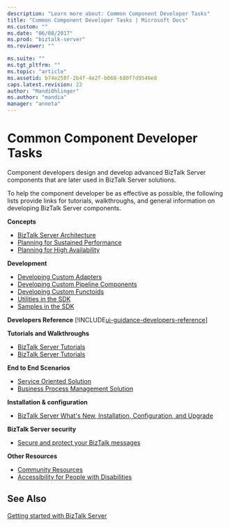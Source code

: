 ```yaml
---
description: "Learn more about: Common Component Developer Tasks"
title: "Common Component Developer Tasks | Microsoft Docs"
ms.custom: ""
ms.date: "06/08/2017"
ms.prod: "biztalk-server"
ms.reviewer: ""

ms.suite: ""
ms.tgt_pltfrm: ""
ms.topic: "article"
ms.assetid: b74e258f-2b4f-4e2f-b068-680f7d9546e8
caps.latest.revision: 22
author: "MandiOhlinger"
ms.author: "mandia"
manager: "anneta"
---
```

# Common Component Developer Tasks
Component developers design and develop advanced BizTalk Server components that are later used in BizTalk Server solutions.  

 To help the component developer be as effective as possible, the following lists provide links for tutorials, walkthroughs, and general information on developing BizTalk Server components.  


**Concepts**

-   [BizTalk Server Architecture](../core/biztalk-server-architecture.md)
- [Planning for Sustained Performance](../core/planning-for-sustained-performance.md)
- [Planning for High Availability](../core/planning-for-high-availability3.md)

**Development**

-   [Developing Custom Adapters](../core/developing-custom-adapters.md)
-   [Developing Custom Pipeline Components](../core/developing-custom-pipeline-components.md)
-   [Developing Custom Functoids](../core/developing-custom-functoids.md)
-   [Utilities in the SDK](../core/utilities-in-the-sdk.md)
-   [Samples in the SDK](../core/samples-in-the-sdk.md)

**Developers Reference** [!INCLUDE[ui-guidance-developers-reference](../includes/ui-guidance-developers-reference.md)]

**Tutorials and Walkthroughs**

-   [BizTalk Server Tutorials](../core/biztalk-server-tutorials.md)
-   [BizTalk Server Tutorials](biztalk-server-tutorials.md)

**End to End Scenarios**

-   [Service Oriented Solution](../core/service-oriented-solution.md)
-   [Business Process Management Solution](../core/business-process-management-solution.md)

**Installation & configuration**

-   [BizTalk Server What's New, Installation, Configuration, and Upgrade](../install-and-config-guides/biztalk-server-what-s-new-installation-configuration-and-upgrade.md)

**BizTalk Server security**

-   [Secure and protect your BizTalk messages](../core/secure-and-protect-your-biztalk-messages.md)

**Other Resources**

-   [Community Resources](../core/community-resources5.md)
-   [Accessibility for People with Disabilities](../core/accessibility-for-people-with-disabilities1.md)

## See Also  
[Getting started with BizTalk Server](../core/getting-started-with-biztalk-server.md)
